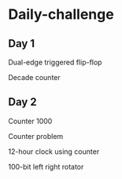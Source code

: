 # Daily-challenge
## Day 1
Dual-edge triggered flip-flop

Decade counter

## Day 2
Counter 1000

Counter problem

12-hour clock using counter

100-bit left right rotator
